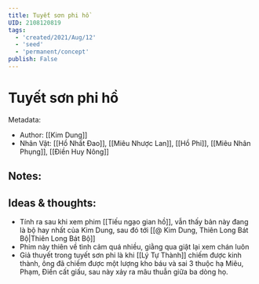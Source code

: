 ```yaml
---
title: Tuyết sơn phi hồ
UID: 2108120819
tags:
  - 'created/2021/Aug/12'
  - 'seed'
  - 'permanent/concept'
publish: False
---
```

# Tuyết sơn phi hồ
Metadata:
- Author: [[Kim Dung]]
- Nhân Vật: [[Hồ Nhất Đao]], [[Miêu Nhược Lan]], [[Hồ Phỉ]], [[Miêu Nhân Phụng]], [[Điền Huy Nông]]


## Notes:


## Ideas & thoughts:
- Tính ra sau khi xem phim [[Tiếu ngạo gian hồ]], vẫn thấy bản này đang là bộ hay nhất của Kim Dung, sau đó tới [[@ Kim Dung, Thiên Long Bát Bộ|Thiên Long Bát Bộ]]
- Phim này thiên về tình cảm quá nhiều, giằng qua giật lại xem chán luôn
- Giả thuyết trong tuyết sơn phi là khi [[Lý Tự Thành]] chiếm được kinh thành, ông đã chiếm được một lượng kho báu và sai 3 thuộc hạ Miêu, Phạm, Điền cất giấu, sau này xảy ra mâu thuẫn giữa ba dòng họ.
